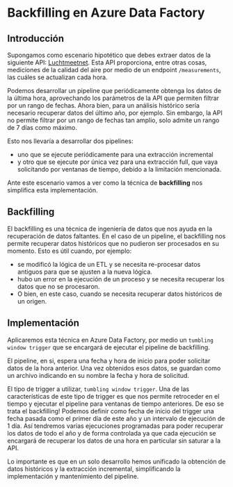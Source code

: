 # Backfilling en Azure Data Factory
## Introducción
Supongamos como escenario hipotético que debes extraer datos de la siguiente API: [Luchtmeetnet](https://api-docs.luchtmeetnet.nl/). Esta API proporciona, entre otras cosas, mediciones de la calidad del aire por medio de un endpoint `/measurements`, las cuáles se actualizan cada hora. 

Podemos desarrollar un pipeline que periódicamente obtenga los datos de la última hora, aprovechando los parámetros de la API que permiten filtrar por un rango de fechas. Ahora bien, para un análisis histórico sería necesario recuperar datos del último año, por ejemplo. Sin embargo, la API no permite filtrar por un rango de fechas tan amplio, solo admite un rango de 7 días como máximo.

Esto nos llevaría a desarrollar dos pipelines:
- uno que se ejecute periódicamente para una extracción incremental
- y otro que se ejecute por única vez para una extracción full, que vaya solicitando por ventanas de tiempo, debido a la limitación mencionada.

Ante este escenario vamos a ver como la técnica de **backfilling** nos simplifica esta implementación.

## Backfilling
El backfilling es una técnica de ingeniería de datos que nos ayuda en la recuperación de datos faltantes. En el caso de un pipeline, el backfilling nos permite recuperar datos históricos que no pudieron ser procesados en su momento. Esto es útil cuando, por ejemplo:
- se modificó la lógica de un ETL y se necesita re-procesar datos antiguos para que se ajusten a la nueva lógica.
- hubo un error en la ejecución de un proceso y se necesita recuperar los datos que no se procesaron.
- O bien, en este caso, cuando se necesita recuperar datos históricos de un origen.

## Implementación
Aplicaremos esta técnica en Azure Data Factory, por medio un `tumbling window trigger` que se encargará de ejecutar el pipeline de backfilling.

El pipeline, en si, espera una fecha y hora de inicio para poder solicitar datos de la hora anterior. Una vez obtenidos esos datos, se guardan como un archivo indicando en su nombre la fecha y hora de solicitud.

El tipo de trigger a utilizar, `tumbling window trigger`. Una de las características de este tipo de trigger es que nos permite retroceder en el tiempo y ejecutar el pipeline para ventanas de tiempo anteriores. De eso se trata el backfilling!
Podemos definir como fecha de inicio del trigger una fecha pasada como el primer día de este año y un intervalo de ejecución de 1 día. Así tendremos varias ejecuciones programadas para poder recuperar los datos de todo el año y de forma controlada ya que cada ejecución se encargará de recuperar los datos de una hora en particular sin saturar a la API.

Lo importante es que en un solo desarrollo hemos unificado la obtención de datos históricos y la extracción incremental, simplificando la implementación y mantenimiento del pipeline.
